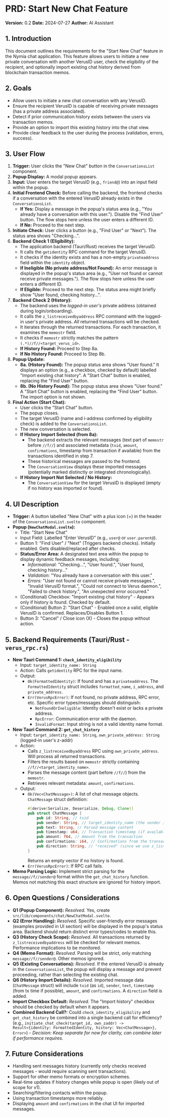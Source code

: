# PRD: Start New Chat Feature

**Version:** 0.2
**Date:** 2024-07-27
**Author:** AI Assistant

## 1. Introduction

This document outlines the requirements for the "Start New Chat" feature in the Nymia chat application. This feature allows users to initiate a new private conversation with another VerusID user, check the eligibility of the recipient, and optionally import existing chat history derived from blockchain transaction memos.

## 2. Goals

-   Allow users to initiate a new chat conversation with any VerusID.
-   Ensure the recipient VerusID is capable of receiving private messages (has a private address associated).
-   Detect if prior communication history exists between the users via transaction memos.
-   Provide an option to import this existing history into the chat view.
-   Provide clear feedback to the user during the process (validation, errors, success).

## 3. User Flow

1.  **Trigger:** User clicks the "New Chat" button in the `ConversationsList` component.
2.  **Popup Display:** A modal popup appears.
3.  **Input:** User enters the target VerusID (e.g., `friend@`) into an input field within the popup.
4.  **Initial Frontend Check:** Before calling the backend, the frontend checks if a conversation with the entered VerusID already exists in the `ConversationsList`.
    *   **If Yes:** Display a message in the popup's status area (e.g., "You already have a conversation with this user."). Disable the "Find User" button. The flow stops here unless the user enters a different ID.
    *   **If No:** Proceed to the next step.
5.  **Initiate Check:** User clicks a button (e.g., "Find User" or "Next"). The status area shows "Checking...".
6.  **Backend Check 1 (Eligibility):**
    *   The application backend (Tauri/Rust) receives the target VerusID.
    *   It calls the `getidentity` RPC command for the target VerusID.
    *   It checks if the identity exists and has a non-empty `privateaddress` field within the `identity` object.
    *   **If Ineligible (No private address/Not Found):** An error message is displayed in the popup's status area (e.g., "User not found or cannot receive private messages."). The flow stops here unless the user enters a different ID.
    *   **If Eligible:** Proceed to the next step. The status area might briefly show "User found, checking history...".
7.  **Backend Check 2 (History):**
    *   The backend uses the *logged-in user's* private address (obtained during login/onboarding).
    *   It calls the `z_listreceivedbyaddress` RPC command with the logged-in user's private address. *All* returned transactions will be checked.
    *   It iterates through the returned transactions. For each transaction, it examines the `memostr` field.
    *   It checks if `memostr` strictly matches the pattern `(.*)//f//<target_verus_id>`.
    *   **If History Found:** Proceed to Step 8a.
    *   **If No History Found:** Proceed to Step 8b.
8.  **Popup Update:**
    *   **8a. (History Found):** The popup status area shows "User found." It displays an option (e.g., a checkbox, checked by default) labelled "Import existing chat history". A "Start Chat" button is enabled, replacing the "Find User" button.
    *   **8b. (No History Found):** The popup status area shows "User found." A "Start Chat" button is enabled, replacing the "Find User" button. The import option is not shown.
9.  **Final Action (Start Chat):**
    *   User clicks the "Start Chat" button.
    *   The popup closes.
    *   The target VerusID (name and i-address confirmed by eligibility check) is added to the `ConversationsList`.
    *   The new conversation is selected.
    *   **If History Import Selected (from 8a):**
        *   The backend extracts the relevant messages (text part of `memostr` before `//f//`) and associated metadata (`txid`, `amount`, `confirmations`, timestamp from transaction if available) from the transactions identified in step 7.
        *   These historical messages are passed to the frontend.
        *   The `ConversationView` displays these imported messages (potentially marked distinctly or integrated chronologically).
    *   **If History Import Not Selected / No History:**
        *   The `ConversationView` for the target VerusID is displayed (empty if no history was imported or found).

## 4. UI Description

-   **Trigger:** A button labelled "New Chat" with a plus icon (+) in the header of the `ConversationsList.svelte` component.
-   **Popup (`NewChatModal.svelte`):**
    *   Title: "Start New Chat"
    *   Input Field: Labelled "Enter VerusID" (e.g., `user@` or `user.parent@`).
    *   Button 1: "Find User" / "Next" (Triggers backend checks). Initially enabled. Gets disabled/replaced after checks.
    *   **Status/Error Area:** A designated text area within the popup to display dynamic feedback messages, including:
        *   *Informational:* "Checking...", "User found.", "User found, checking history..."
        *   *Validation:* "You already have a conversation with this user."
        *   *Errors:* "User not found or cannot receive private messages.", "Invalid VerusID format.", "Could not connect to Verus daemon.", "Failed to check history.", "An unexpected error occurred."
    *   (Conditional) Checkbox: "Import existing chat history" - Appears only if history is found. Checked by default.
    *   (Conditional) Button 2: "Start Chat" - Enabled once a valid, eligible VerusID is confirmed. Replaces/Disables Button 1.
    *   Button 3: "Cancel" / Close icon (X) - Closes the popup without action.

## 5. Backend Requirements (Tauri/Rust - `verus_rpc.rs`)

-   **New Tauri Command 1: `check_identity_eligibility`**
    *   Input: `target_identity_name: String`
    *   Action: Calls `getidentity` RPC for the input name.
    *   Output:
        *   `Ok(FormattedIdentity)`: If found and has a `privateaddress`. The `FormattedIdentity` struct includes `formatted_name`, `i_address`, and `private_address`.
        *   `Err(VerusRpcError)`: If not found, no private address, RPC error, etc. Specific error types/messages should distinguish:
            *   `NotFoundOrIneligible`: Identity doesn't exist or lacks a private address.
            *   `RpcError`: Communication error with the daemon.
            *   `InvalidFormat`: Input string is not a valid identity name format.
-   **New Tauri Command 2: `get_chat_history`**
    *   Input: `target_identity_name: String`, `own_private_address: String` (logged-in user's z-addr)
    *   Action:
        *   Calls `z_listreceivedbyaddress` RPC using `own_private_address`. Will process all returned transactions.
        *   Filters the results based on `memostr` strictly containing `//f//<target_identity_name>`.
        *   Parses the message content (part before `//f//`) from the `memostr`.
        *   Retrieves relevant metadata: `amount`, `confirmations`.
    *   Output:
        *   `Ok(Vec<ChatMessage>)`: A list of chat message objects. `ChatMessage` struct definition:
            ```rust
            #[derive(Serialize, Deserialize, Debug, Clone)]
            pub struct ChatMessage {
                pub id: String, // txid
                pub sender: String, // target_identity_name (the sender in this context)
                pub text: String, // Parsed message content
                pub timestamp: u64, // Transaction timestamp (if available, else 0 or estimate)
                pub amount: f64, // Amount from the transaction
                pub confirmations: i64, // Confirmations from the transaction
                pub direction: String, // "received" (since we use z_listreceivedbyaddress)
            }
            ```
            Returns an empty vector if no history is found.
        *   `Err(VerusRpcError)`: If RPC call fails.
-   **Memo Parsing Logic:** Implement strict parsing for the `message//f//sender@` format within the `get_chat_history` function. Memos not matching this exact structure are ignored for history import.

## 6. Open Questions / Considerations

-   **Q1 (Popup Component):** *Resolved.* Yes, create `src/lib/components/chat/NewChatModal.svelte`.
-   **Q2 (Error Handling):** *Resolved.* Specific user-friendly error messages (examples provided in UI section) will be displayed in the popup's status area. Backend should return distinct error types/codes to enable this.
-   **Q3 (History Check Scope):** *Resolved.* All transactions returned by `z_listreceivedbyaddress` will be checked for relevant memos. Performance implications to be monitored.
-   **Q4 (Memo Format):** *Resolved.* Parsing will be strict, only matching `message//f//sender@`. Other memos ignored.
-   **Q5 (Existing Conversations):** *Resolved.* If the entered VerusID is already in the `ConversationsList`, the popup will display a message and prevent proceeding, rather than selecting the existing chat.
-   **Q6 (History Import Details):** *Resolved.* Imported message data (`ChatMessage` struct) will include `txid` (as `id`), `sender`, `text`, `timestamp` (from tx time if possible), `amount`, and `confirmations`. A `direction` field is added.
-   **Import Checkbox Default:** *Resolved.* The "Import history" checkbox should be checked by default when it appears.
-   **Combined Backend Call?:** Could `check_identity_eligibility` and `get_chat_history` be combined into a single backend call for efficiency? (e.g., `initiate_chat_check(target_id, own_zaddr) -> Result<{identity: FormattedIdentity, history: Vec<ChatMessage>}, Error>`) - *Decision: Keep separate for now for clarity, can combine later if performance requires.*

## 7. Future Considerations

-   Handling sent messages history (currently only checks received messages - would require scanning sent transactions).
-   Support for other memo formats or encryption schemes.
-   Real-time updates if history changes while popup is open (likely out of scope for v1).
-   Searching/filtering contacts within the popup.
-   Using transaction timestamps more reliably.
-   Displaying `amount` and `confirmations` in the chat UI for imported messages. 